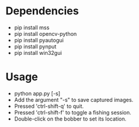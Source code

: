 # Dependencies
- pip install mss
- pip install opencv-python
- pip install pyautogui
- pip install pynput
- pip install win32gui

# Usage
- python app.py [-s]
- Add the argument "-s" to save captured images.
- Pressed 'ctrl-shift-q' to quit.
- Pressed 'ctrl-shift-f' to toggle a fishing session.
- Double-click on the bobber to set its location.